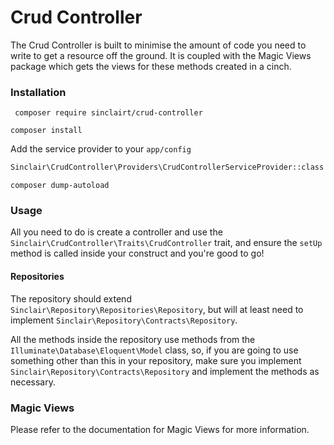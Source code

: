 # Crud Controller

The Crud Controller is built to minimise the amount of code you need to write to get a resource off the ground. It is coupled with the Magic Views package which gets the views for these methods created in a cinch.

### Installation

``` composer require sinclairt/crud-controller```

``` composer install ```

Add the service provider to your ``` app/config ```

```sh
Sinclair\CrudController\Providers\CrudControllerServiceProvider::class
```

``` composer dump-autoload ```

### Usage

All you need to do is create a controller and use the ``` Sinclair\CrudController\Traits\CrudController ``` trait, and ensure the ``` setUp ``` method is called inside your construct and you're good to go!

#### Repositories
The repository should extend ``` Sinclair\Repository\Repositories\Repository ```, but will at least need to implement ``` Sinclair\Repository\Contracts\Repository ```.

All the methods inside the repository use methods from the ``` Illuminate\Database\Eloquent\Model ``` class, so, if you are going to use something other than this in your repository, make sure you implement ``` Sinclair\Repository\Contracts\Repository ``` and implement the methods as necessary.

### Magic Views

Please refer to the documentation for Magic Views for more information.
